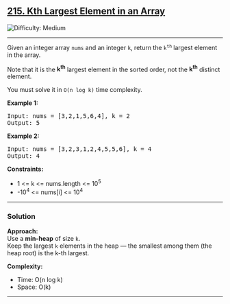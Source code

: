 <h2><a href="https://leetcode.com/problems/kth-largest-element-in-an-array">215. Kth Largest Element in an Array</a></h2>
<img src='https://img.shields.io/badge/Difficulty-Medium-orange' alt='Difficulty: Medium' />
<hr>

<p>Given an integer array <code>nums</code> and an integer <code>k</code>, return the <code>k<sup>th</sup></code> largest element in the array.</p>

<p>Note that it is the <strong>k<sup>th</sup></strong> largest element in the sorted order, not the <strong>k<sup>th</sup></strong> distinct element.</p>

<p>You must solve it in <code>O(n log k)</code> time complexity.</p>

<p><strong>Example 1:</strong></p>
<pre>
Input: nums = [3,2,1,5,6,4], k = 2
Output: 5
</pre>

<p><strong>Example 2:</strong></p>
<pre>
Input: nums = [3,2,3,1,2,4,5,5,6], k = 4
Output: 4
</pre>

<p><strong>Constraints:</strong></p>
<ul>
  <li>1 &lt;= k &lt;= nums.length &lt;= 10<sup>5</sup></li>
  <li>-10<sup>4</sup> &lt;= nums[i] &lt;= 10<sup>4</sup></li>
</ul>

---

### Solution

**Approach:**  
Use a **min-heap** of size <code>k</code>.  
Keep the largest <code>k</code> elements in the heap — the smallest among them (the heap root) is the k-th largest.

**Complexity:**  
- Time: O(n log k)  
- Space: O(k)

---
